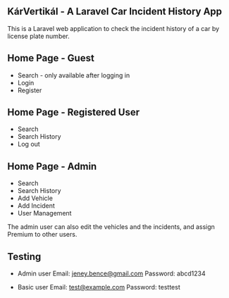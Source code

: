 ## KárVertikál - A Laravel Car Incident History App

This is a Laravel web application to check the incident history of a car by license plate number.

## Home Page - Guest

- Search - only available after logging in
- Login
- Register

## Home Page - Registered User

- Search
- Search History
- Log out

## Home Page - Admin

- Search
- Search History
- Add Vehicle
- Add Incident
- User Management

The admin user can also edit the vehicles and the incidents, and assign Premium to other users.

## Testing
- Admin user
Email: jeney.bence@gmail.com
Password: abcd1234

- Basic user
Email: test@example.com
Password: testtest

